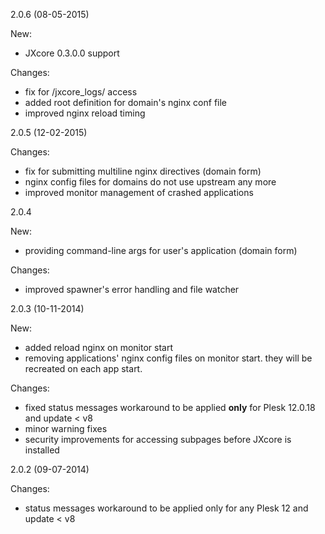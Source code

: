 
2.0.6 (08-05-2015)

New:
* JXcore 0.3.0.0 support

Changes:
* fix for /jxcore_logs/ access
* added root definition for domain's nginx conf file
* improved nginx reload timing

2.0.5 (12-02-2015)

Changes:
* fix for submitting multiline nginx directives (domain form)
* nginx config files for domains do not use upstream any more
* improved monitor management of crashed applications

2.0.4

New:
* providing command-line args for user's application (domain form)

Changes:
* improved spawner's error handling and file watcher


2.0.3 (10-11-2014)

New:
* added reload nginx on monitor start
* removing applications' nginx config files on monitor start. they will be recreated on each app start.


Changes:
* fixed status messages workaround to be applied **only** for Plesk 12.0.18 and update < v8
* minor warning fixes
* security improvements for accessing subpages before JXcore is installed


2.0.2 (09-07-2014)

Changes:
* status messages workaround to be applied only for any Plesk 12 and update < v8
